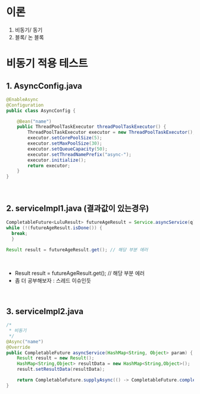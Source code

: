 # 이론
1. 비동기/ 동기
2. 블록/ 논 블록

# 비동기 적용 테스트
## 1. AsyncConfig.java
```java
@EnableAsync
@Configuration
public class AsyncConfig {

	@Bean("name")
	public ThreadPoolTaskExecutor threadPoolTaskExecutor() {
		ThreadPoolTaskExecutor executor = new ThreadPoolTaskExecutor();
		executor.setCorePoolSize(5);
		executor.setMaxPoolSize(30);
		executor.setQueueCapacity(50);
		executor.setThreadNamePrefix("async-");
		executor.initialize();
		return executor;
	}
}
```
<br>

## 2. serviceImpl1.java (결과값이 있는경우)
```java
CompletableFuture<LuluResult> futureAgeResult = Service.asyncService(q); //데이터 없을 경우 204, 있을 경우 200 그대로 반환하기
while (!(futureAgeResult.isDone()) {
  break;
  }

Result result = futureAgeResult.get(); // 해당 부분 에러
```
<br>

- Result result = futureAgeResult.get(); // 해당 부분 에러
- 좀 더 공부해보자 : 스레드 이슈인듯
<br>

## 3. serviceImpl2.java
```java
/*
 * 비동기
 */
@Async("name")
@Override
public CompletableFuture asyncService(HashMap<String, Object> param) {
	Result result = new Result();
	HashMap<String,Object> resultData = new HashMap<String,Object>();
	result.setResultData(resultData);

	return CompletableFuture.supplyAsync(() -> CompletableFuture.completedFuture(result)); // 비동기에러 예외처리
}
```
